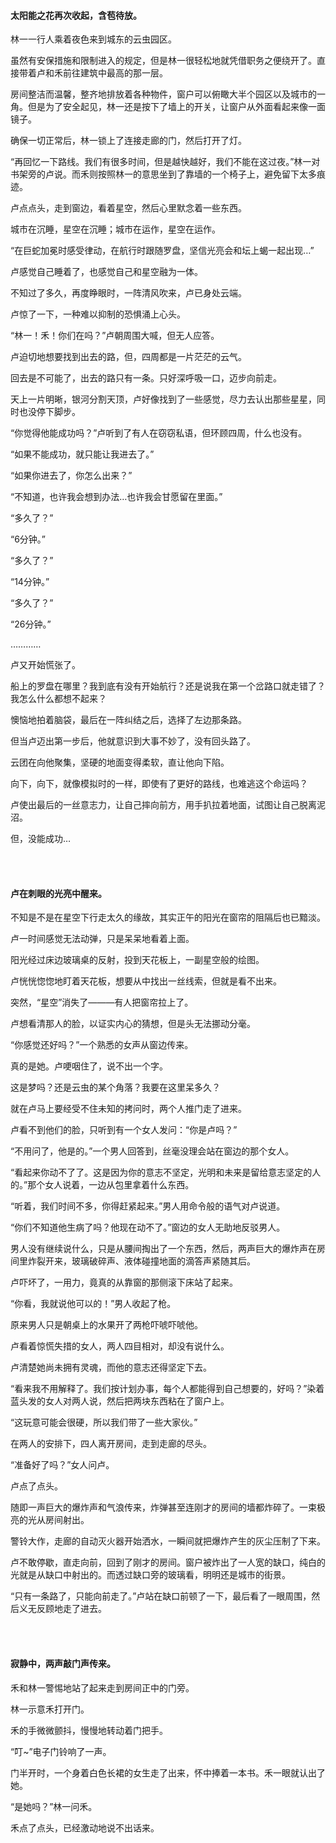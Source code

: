 #### 太阳能之花再次收起，含苞待放。

林一一行人乘着夜色来到城东的云虫园区。

虽然有安保措施和限制进入的规定，但是林一很轻松地就凭借职务之便绕开了。直接带着卢和禾前往建筑中最高的那一层。

房间整洁而温馨，整齐地排放着各种物件，窗户可以俯瞰大半个园区以及城市的一角。但是为了安全起见，林一还是按下了墙上的开关，让窗户从外面看起来像一面镜子。

确保一切正常后，林一锁上了连接走廊的门，然后打开了灯。

“再回忆一下路线。我们有很多时间，但是越快越好，我们不能在这过夜。”林一对书架旁的卢说。而禾则按照林一的意思坐到了靠墙的一个椅子上，避免留下太多痕迹。

卢点点头，走到窗边，看着星空，然后心里默念着一些东西。

城市在沉睡，星空在沉睡；城市在运作，星空在运作。

“在巨蛇加冕时感受律动，在航行时跟随罗盘，坚信光亮会和坛上蝎一起出现…”

卢感觉自己睡着了，也感觉自己和星空融为一体。

不知过了多久，再度睁眼时，一阵清风吹来，卢已身处云端。

卢惊了一下，一种难以抑制的恐惧涌上心头。

“林一！禾！你们在吗？”卢朝周围大喊，但无人应答。

卢迫切地想要找到出去的路，但，四周都是一片茫茫的云气。

回去是不可能了，出去的路只有一条。只好深呼吸一口，迈步向前走。

天上一片明晰，银河分割天顶，卢好像找到了一些感觉，尽力去认出那些星星，同时也没停下脚步。

“你觉得他能成功吗？”卢听到了有人在窃窃私语，但环顾四周，什么也没有。

“如果不能成功，就只能让我进去了。”

“如果你进去了，你怎么出来？”

“不知道，也许我会想到办法…也许我会甘愿留在里面。”

“多久了？”

“6分钟。”

“多久了？”

“14分钟。”

“多久了？”

“26分钟。”

…………

卢又开始慌张了。

船上的罗盘在哪里？我到底有没有开始航行？还是说我在第一个岔路口就走错了？我怎么什么都想不起来？

懊恼地拍着脑袋，最后在一阵纠结之后，选择了左边那条路。

但当卢迈出第一步后，他就意识到大事不妙了，没有回头路了。

云团在向他聚集，坚硬的地面变得柔软，直让他向下陷。

向下，向下，就像模拟时的一样，即使有了更好的路线，也难逃这个命运吗？

卢使出最后的一丝意志力，让自己摔向前方，用手扒拉着地面，试图让自己脱离泥沼。

但，没能成功…

<br><br>

#### 卢在刺眼的光亮中醒来。

不知是不是在星空下行走太久的缘故，其实正午的阳光在窗帘的阻隔后也已黯淡。

卢一时间感觉无法动弹，只是呆呆地看着上面。

阳光经过床边玻璃桌的反射，投到天花板上，一副星空般的绘图。

卢恍恍惚惚地盯着天花板，想要从中找出一丝线索，但就是看不出来。

突然，“星空”消失了———有人把窗帘拉上了。

卢想看清那人的脸，以证实内心的猜想，但是头无法挪动分毫。

“你感觉还好吗？”一个熟悉的女声从窗边传来。

真的是她。卢哽咽住了，说不出一个字。

这是梦吗？还是云虫的某个角落？我要在这里呆多久？

就在卢马上要经受不住未知的拷问时，两个人推门走了进来。

卢看不到他们的脸，只听到有一个女人发问：“你是卢吗？”

“不用问了，他是的。”一个男人回答到，丝毫没理会站在窗边的那个女人。

“看起来你动不了了。这是因为你的意志不坚定，光明和未来是留给意志坚定的人的。”那个女人说着，一边从包里拿着什么东西。

“听着，我们时间不多，你得赶紧起来。”男人用命令般的语气对卢说道。

“你们不知道他生病了吗？他现在动不了。”窗边的女人无助地反驳男人。

男人没有继续说什么，只是从腰间掏出了一个东西，然后，两声巨大的爆炸声在房间里炸裂开来，玻璃破碎声、液体碰撞地面的滴答声紧随其后。

卢吓坏了，一用力，竟真的从靠窗的那侧滚下床站了起来。

“你看，我就说他可以的！”男人收起了枪。

原来男人只是朝桌上的水果开了两枪吓唬吓唬他。

卢看着惊慌失措的女人，两人四目相对，却没有说什么。

卢清楚她尚未拥有灵魂，而他的意志还得坚定下去。

“看来我不用解释了。我们按计划办事，每个人都能得到自己想要的，好吗？”染着蓝头发的女人对两人说，然后把两块东西粘在了窗户上。

“这玩意可能会很硬，所以我们带了一些大家伙。”

在两人的安排下，四人离开房间，走到走廊的尽头。

“准备好了吗？”女人问卢。

卢点了点头。

随即一声巨大的爆炸声和气浪传来，炸弹甚至连刚才的房间的墙都炸碎了。一束极亮的光从房间射出。

警铃大作，走廊的自动灭火器开始洒水，一瞬间就把爆炸产生的灰尘压制了下来。

卢不敢停歇，直走向前，回到了刚才的房间。窗户被炸出了一人宽的缺口，纯白的光就是从缺口中射出的。而透过缺口旁的玻璃看，明明还是城市的街景。

“只有一条路了，只能向前走了。”卢站在缺口前顿了一下，最后看了一眼周围，然后义无反顾地走了进去。

<br><br>

#### 寂静中，两声敲门声传来。

禾和林一警惕地站了起来走到房间正中的门旁。

林一示意禾打开门。

禾的手微微颤抖，慢慢地转动着门把手。

“叮~”电子门铃响了一声。

门半开时，一个身着白色长裙的女生走了出来，怀中捧着一本书。禾一眼就认出了她。

“是她吗？”林一问禾。

禾点了点头，已经激动地说不出话来。
